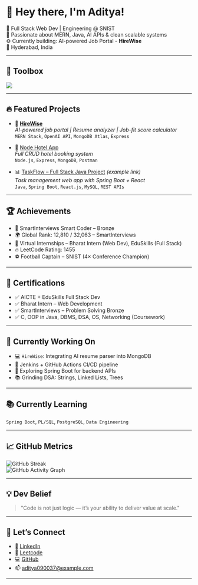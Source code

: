 # 👋 Hey there, I'm Aditya! 

🚀 Full Stack Web Dev | Engineering @ SNIST  
🧠 Passionate about MERN, Java, AI APIs & clean scalable systems  
⚙️ Currently building: AI-powered Job Portal - **HireWise**  
📍 Hyderabad, India

---

## 🧰 Toolbox

<img src="https://skillicons.dev/icons?i=js,nodejs,react,express,mongodb,java,spring,git,github,html,css,tailwind,figma,postman,vscode,c" />

---

## 🔥 Featured Projects

- 🎯 [**HireWise**](https://aditya2838.github.io/H/)  
  *AI-powered job portal | Resume analyzer | Job-fit score calculator*  
  `MERN Stack`, `OpenAI API`, `MongoDB Atlas`, `Express`

- 🏨 [Node Hotel App](https://github.com/Aditya2838/hotels_nodejs)  
  *Full CRUD hotel booking system*  
  `Node.js`, `Express`, `MongoDB`, `Postman`

- 📊 [TaskFlow – Full Stack Java Project](https://github.com/Aditya2838/taskflow-java) *(example link)*  
  *Task management web app with Spring Boot + React*  
  `Java`, `Spring Boot`, `React.js`, `MySQL`, `REST APIs`

---

## 🏆 Achievements

- 🧠 SmartInterviews Smart Coder – Bronze  
- 🌍 Global Rank: 12,810 / 32,063 – SmartInterviews  
- 🧩 Virtual Internships – Bharat Intern (Web Dev), EduSkills (Full Stack)  
- 🔥 LeetCode Rating: 1455  
- ⚽ Football Captain – SNIST (4× Conference Champion)

---

## 💼 Certifications

- ✅ AICTE + EduSkills Full Stack Dev  
- ✅ Bharat Intern – Web Development  
- ✅ SmartInterviews – Problem Solving Bronze  
- ✅ C, OOP in Java, DBMS, DSA, OS, Networking (Coursework)

---

## 📅 Currently Working On

- 💻 `HireWise`: Integrating AI resume parser into MongoDB  
- 🔧 Jenkins + GitHub Actions CI/CD pipeline  
- 🧠 Exploring Spring Boot for backend APIs  
- 📚 Grinding DSA: Strings, Linked Lists, Trees

---

## 📚 Currently Learning

`Spring Boot`, `PL/SQL`, `PostgreSQL`, `Data Engineering`

---

## 📈 GitHub Metrics

![GitHub Streak](https://streak-stats.demolab.com?user=Aditya2838&theme=dark&hide_border=true)  
![GitHub Activity Graph](https://github-readme-activity-graph.vercel.app/graph?username=Aditya2838&theme=github-compact)

---

## 💡 Dev Belief

> "Code is not just logic — it’s your ability to deliver value at scale."

---

## 🔗 Let’s Connect

- 💼 [LinkedIn](https://linkedin.com/in/kaveti-aditya)  
- 🧠 [Leetcode](https://leetcode.com/aadityaa88)  
- 💻 [GitHub](https://github.com/Aditya2838)  
- 📫 aditya090037@example.com 

---
